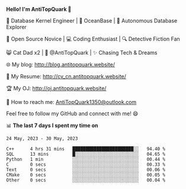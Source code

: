 
**Hello! I'm AntiTopQuark 👋**

🔧 Database Kernel Engineer | 🌊 OceanBase | 🤖 Autonomous Database Explorer

🌱 Open Source Novice | 💻 Coding Enthusiast | 🔍 Detective Fiction Fan

😸 Cat Dad x2 | 🎉 @AntiTopQuark | ✨ Chasing Tech & Dreams

🌐 My blog: http://blog.antitopquark.website/

📄 My Resume: http://cv_cn.antitopquark.website/

🏆 My OJ: http://oj.antitopquark.website/

📧 How to reach me: AntiTopQuark1350@outlook.com

Feel free to follow my GitHub and connect with me! 😄

📊 **The last 7 days I spent my time on** 

<!--START_SECTION:waka-->
```text
24 May, 2023 - 30 May, 2023

C++      4 hrs 31 mins   ███████████████████████░░   94.40 % 
SQL      13 mins         █░░░░░░░░░░░░░░░░░░░░░░░░   04.65 % 
Python   1 min           ░░░░░░░░░░░░░░░░░░░░░░░░░   00.44 % 
C        0 secs          ░░░░░░░░░░░░░░░░░░░░░░░░░   00.33 % 
Text     0 secs          ░░░░░░░░░░░░░░░░░░░░░░░░░   00.06 % 
CMake    0 secs          ░░░░░░░░░░░░░░░░░░░░░░░░░   00.05 % 
Other    0 secs          ░░░░░░░░░░░░░░░░░░░░░░░░░   00.04 %
```
<!--END_SECTION:waka-->


